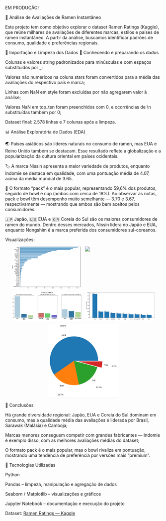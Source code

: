 
EM PRODUÇÃO!

🍜 Análise de Avaliações de Ramen Instantâneo

Este projeto tem como objetivo explorar o dataset Ramen Ratings (Kaggle), que reúne milhares de avaliações de diferentes marcas, estilos e países de ramen instantâneo.
A partir da análise, buscamos identificar padrões de consumo, qualidade e preferências regionais.

🧹 Importação e Limpeza dos Dados
🔎 Conhecendo e preparando os dados

Colunas e valores string padronizados para minúsculas e com espaços substituídos por _;

Valores não numéricos na coluna stars foram convertidos para a média das avaliações do respectivo país e marca;

Linhas com NaN em style foram excluídas por não agregarem valor à análise;

Valores NaN em top_ten foram preenchidos com 0, e ocorrências de \n substituídas também por 0;

Dataset final: 2.578 linhas e 7 colunas após a limpeza.

📊 Análise Exploratória de Dados (EDA)

🌏 Países asiáticos são líderes naturais no consumo de ramen, mas EUA e Reino Unido também se destacam.
Esse resultado reflete a globalização e a popularização da cultura oriental em países ocidentais.

🏷️ A marca Nissin apresenta a maior variedade de produtos, enquanto Indomie se destaca em qualidade, com uma pontuação média de 4.07, acima da média mundial de 3.65.

🍥 O formato “pack” é o mais popular, representando 59,6% dos produtos, seguido de bowl e cup (ambos com cerca de 18%).
Ao observar as notas, pack e bowl têm desempenho muito semelhante — 3.70 e 3.67, respectivamente — mostrando que ambos são bem aceitos pelos consumidores.

🇯🇵 Japão, 🇺🇸 EUA e 🇰🇷 Coreia do Sul são os maiores consumidores de ramen do mundo.
Dentro desses mercados, Nissin lidera no Japão e EUA, enquanto Nongshim é a marca preferida dos consumidores sul-coreanos.

Visualizações:
<div style="display: flex; justify-content: center; flex-wrap: wrap; gap: 10px;">
  <img src="img/popularidade_ramen.png" width="45%">
  <img src="img/país_melhor_aval.png" width="45%">
  <img src="img/jp_usa_co.png" width="45%">
  <img src="img/popularidade_marcas.png" width="45%">
  <img src="img/popularidade_formato.png" width="45%">
</div>

🧠 Conclusões

Há grande diversidade regional: Japão, EUA e Coreia do Sul dominam em consumo, mas a qualidade média das avaliações é liderada por Brasil, Sarawak (Malásia) e Camboja;

Marcas menores conseguem competir com grandes fabricantes — Indomie é exemplo disso, com as melhores avaliações médias do dataset;

O formato pack é o mais popular, mas o bowl rivaliza em pontuação, mostrando uma tendência de preferência por versões mais “premium”.

🧩 Tecnologias Utilizadas

Python

Pandas – limpeza, manipulação e agregação de dados

Seaborn / Matplotlib – visualizações e gráficos

Jupyter Notebook – documentação e execução do projeto

Dataset: [Ramen Ratings — Kaggle](https://www.kaggle.com/residentmario/ramen-ratings)
